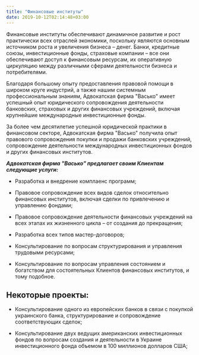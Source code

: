 ```yaml
---
title: "Финансовые институты"
date: 2019-10-12T02:14:48+03:00
---
```


Финансовые институты обеспечивают динамичное развитие и рост практически всех отраслей экономики, поскольку являются основным источником роста и увеличения бизнеса – денег. Банки, кредитные союзы, инвестиционные фонды, страховые компании – все они обеспечивают доступ к финансовым ресурсам, их оперативную циркуляцию между различными сферами деятельности бизнеса и потребителями.

Благодаря большому опыту предоставления правовой помощи в широком круге индустрий, а также нашим системным профессиональным знаниям, Адвокатская фирма "Васько" имеет успешный опыт юридического сопровождения деятельности банковских, страховых и других финансовых учреждений, включая крупнейшие международные инвестиционные фонды.

За более чем десятилетие успешной юридической практики в финансовом секторе, Адвокатская фирма "Васько" получила опыт правового сопровождения покупки и продажи банковских учреждений, сопровождение деятельности международных инвестиционных фондов и других финансовых институтов.

***Адвокатская фирма "Васько" предлагает своим Клиентам следующие услуги:***

- Разработка и внедрение комплаенс программ;

- Правовое сопровождение всех видов сделок относительно финансовых институтов, включая сделки по привлечению и управлению фондами;

- Правовое сопровождение деятельности финансовых учреждений на всех этапах их жизненного цикла – от создания до прекращения;

- Разработка всех типов мастер-договоров;

- Консультирование по вопросам структурирования и управления трудовыми ресурсами;

- Консультирование по вопросам управления состоянием и богатством для состоятельных Клиентов финансовых институтов, и тому подобное.

## Некоторые проекты:

- Консультирование одного из европейских банков в связи с покупкой украинского банка, структурирование и сопровождение соответствующих сделок;

- Консультирование двух ведущих американских инвестиционных фондов по вопросам создания и деятельности в Украине инвестиционного фонда объемом в 100 миллионов долларов США;